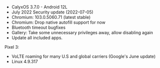 * CalyxOS 3.7.0 - Android 12L
* July 2022 Security update (2022-07-05)
* Chromium: 103.0.5060.71 (latest stable)
* Chromium: Drop native autofill support for now
* Bluetooth timeout bugfixes
* Gallery: Take some unnecessary privileges away, allow disabling again
* Update all included apps.

Pixel 3:
* VoLTE roaming for many U.S and global carriers (Google's June update)
* Linux 4.9.317
